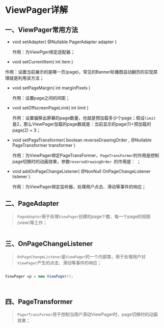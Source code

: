 # ViewPager详解

## 一、ViewPager常用方法

- void setAdapter( @Nullable PagerAdapter adapter )

  作用：为ViewPger绑定适配器；

-  void setCurrentItem( int item ) 

  作用：设置当前展示的是哪一页(page)，常见的Banner轮播图自动翻页的实现原理就是利用该方法；

- void setPageMargin( int marginPixels )

  作用：设置page之间的间距；

- void setOffscreenPageLimit( int limit )

  作用：设置偏移出屏幕的page数量，也就是预加载多少个page；假设`limit` 是2，那么ViewPager加载的page数就是：当前显示的page(1)+预加载的page(2) = 3；

- void setPageTransformer( boolean reverseDrawingOrder , @Nullable PageTransformer transformer )

     作用：为ViewPager绑定PageTransFormer，`PageTransFormer`的作用是控制page切换时的动画效果，参数`reverseDrawingOrder `的作用是： ；

- void addOnPageChangeListener( @NonNull OnPageChangeListener listener )

     作用：为ViewPager绑定监听器，处理用户点击、滑动等事件的响应；





## 二、PageAdapter

> `PageAdapter`用于处理`ViewPager`创建的page个数、每一个page的视图(view)等工作；

```java
```



## 三、OnPageChangeListener

> `OnPageChangeListener`是`ViewPager`的一个内部类，用于处理用户对`ViewPager`产生的点击、滑动等事件的响应；
>
> 

```java

ViewPager vp = new ViewPager();

 
```



## 四、PageTransformer

> `PagerTransFormer`用于控制当用户滑动ViewPager时，page切换时的动画效果；

```java
```

